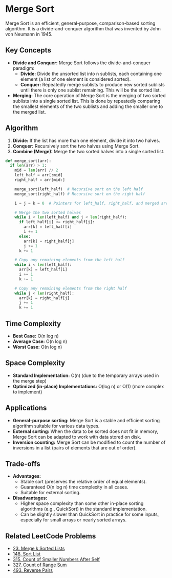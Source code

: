 # Merge Sort

Merge Sort is an efficient, general-purpose, comparison-based sorting algorithm. It is a divide-and-conquer algorithm that was invented by John von Neumann in 1945.

## Key Concepts

- **Divide and Conquer:** Merge Sort follows the divide-and-conquer paradigm:
  - **Divide:** Divide the unsorted list into n sublists, each containing one element (a list of one element is considered sorted).
  - **Conquer:** Repeatedly merge sublists to produce new sorted sublists until there is only one sublist remaining. This will be the sorted list.
- **Merging:** The core operation of Merge Sort is the merging of two sorted sublists into a single sorted list. This is done by repeatedly comparing the smallest elements of the two sublists and adding the smaller one to the merged list.

## Algorithm

1. **Divide:** If the list has more than one element, divide it into two halves.
2. **Conquer:** Recursively sort the two halves using Merge Sort.
3. **Combine (Merge):** Merge the two sorted halves into a single sorted list.

```python
def merge_sort(arr):
  if len(arr) > 1:
    mid = len(arr) // 2
    left_half = arr[:mid]
    right_half = arr[mid:]

    merge_sort(left_half)  # Recursive sort on the left half
    merge_sort(right_half) # Recursive sort on the right half

    i = j = k = 0  # Pointers for left_half, right_half, and merged array

    # Merge the two sorted halves
    while i < len(left_half) and j < len(right_half):
      if left_half[i] <= right_half[j]:
        arr[k] = left_half[i]
        i += 1
      else:
        arr[k] = right_half[j]
        j += 1
      k += 1

    # Copy any remaining elements from the left half
    while i < len(left_half):
      arr[k] = left_half[i]
      i += 1
      k += 1

    # Copy any remaining elements from the right half
    while j < len(right_half):
      arr[k] = right_half[j]
      j += 1
      k += 1
```

## Time Complexity

- **Best Case:** O(n log n)
- **Average Case:** O(n log n)
- **Worst Case:** O(n log n)

## Space Complexity

- **Standard Implementation:** O(n) (due to the temporary arrays used in the merge step)
- **Optimized (in-place) Implementations:** O(log n) or O(1) (more complex to implement)

## Applications

- **General-purpose sorting:** Merge Sort is a stable and efficient sorting algorithm suitable for various data types.
- **External sorting:** When the data to be sorted does not fit in memory, Merge Sort can be adapted to work with data stored on disk.
- **Inversion counting:** Merge Sort can be modified to count the number of inversions in a list (pairs of elements that are out of order).

## Trade-offs

- **Advantages:**
  - Stable sort (preserves the relative order of equal elements).
  - Guaranteed O(n log n) time complexity in all cases.
  - Suitable for external sorting.
- **Disadvantages:**
  - Higher space complexity than some other in-place sorting algorithms (e.g., QuickSort) in the standard implementation.
  - Can be slightly slower than QuickSort in practice for some inputs, especially for small arrays or nearly sorted arrays.

## Related LeetCode Problems

- [23. Merge k Sorted Lists](https://leetcode.com/problems/merge-k-sorted-lists/)
- [148. Sort List](https://leetcode.com/problems/sort-list/)
- [315. Count of Smaller Numbers After Self](https://leetcode.com/problems/count-of-smaller-numbers-after-self/)
- [327. Count of Range Sum](https://leetcode.com/problems/count-of-range-sum/)
- [493. Reverse Pairs](https://leetcode.com/problems/reverse-pairs/)
